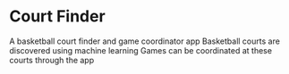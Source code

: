 # Court Finder
A basketball court finder and game coordinator app
Basketball courts are discovered using machine learning
Games can be coordinated at these courts through the app
